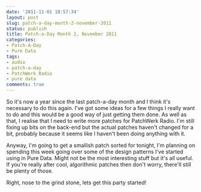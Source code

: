 ```yaml
---
date: '2011-11-01 18:57:34'
layout: post
slug: patch-a-day-month-2-november-2011
status: publish
title: Patch-a-Day Month 2, November 2011
categories:
- Patch-A-Day
- Pure Data
tags:
- audio
- patch-a-day
- PatchWerk Radio
- pure data
comments: true
---
```


So it's now a year since the last patch-a-day month and I think it's necessary to do this again. I've got some ideas for a few things I really want to do and this would be a good way of just getting them done. As well as that, I realise that I need to write more patches for PatchWerk Radio. I'm still fixing up bits on the back-end but the actual patches haven't changed for a bit, probably because it seems like I haven't been doing anything with it.

Anyway, I'm going to get a smallish patch sorted for tonight, I'm planning on spending this week going over some of the design patterns I've started using in Pure Data. Might not be the most interesting stuff but it's all useful. If you're really after cool, algorithmic patches then don't worry, there'll still be plenty of those.

Right, nose to the grind stone, lets get this party started!

